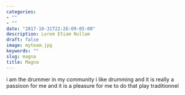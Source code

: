 ```yaml
---
categories:
- ""
- ""
date: "2017-10-31T22:26:09-05:00"
description: Lorem Etiam Nullam
draft: false
image: myteam.jpg
keywords: ""
slug: magna
title: Magna
---
```

i am the drummer in my community i like drumming and it is really a passioon for me  and it is a pleasure for me to do that play traditionnel 